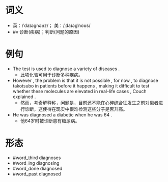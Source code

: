 # 词义
- 英：/ˈdaɪəɡnəʊz/； 美：/ˌdaɪəɡˈnoʊs/
- #v 诊断(疾病)；判断(问题的原因)
# 例句
- The test is used to diagnose a variety of diseases .
	- 此项化验可用于诊断多种疾病。
- However , the problem is that it is not possible , for now , to diagnose takotsubo in patients before it happens , making it difficult to test whether these molecules are elevated in real-life cases , Couch explained .
	- 然而，考奇解释称，问题是，目前还不能在心碎综合征发生之前对患者进行诊断，这使得在现实中很难检测这些分子是否升高。
- He was diagnosed a diabetic when he was 64 .
	- 他64岁时被诊断患有糖尿病。
# 形态
- #word_third diagnoses
- #word_ing diagnosing
- #word_done diagnosed
- #word_past diagnosed
